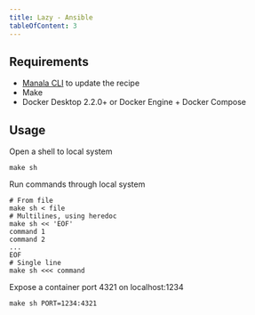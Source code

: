 ```yaml
---
title: Lazy - Ansible
tableOfContent: 3
---
```


## Requirements

* [Manala CLI](https://manala.github.io/manala/installation/) to update the recipe
* Make
* Docker Desktop 2.2.0+ or Docker Engine + Docker Compose

## Usage

Open a shell to local system
```shell
make sh
```

Run commands through local system
```shell
# From file
make sh < file
# Multilines, using heredoc
make sh << 'EOF'
command 1
command 2
...
EOF
# Single line
make sh <<< command
```

Expose a container port 4321 on localhost:1234
```shell
make sh PORT=1234:4321
```

